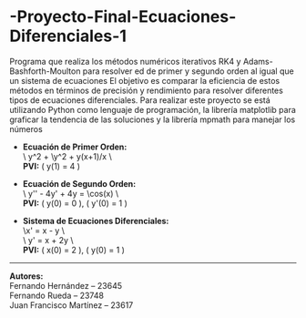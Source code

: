 # -Proyecto-Final-Ecuaciones-Diferenciales-1
Programa que realiza los métodos numéricos iterativos RK4 y Adams-Bashforth-Moulton para resolver ed de primer y segundo orden al igual que un sistema de ecuaciones 
El objetivo es comparar la eficiencia de estos métodos en términos de precisión y rendimiento para resolver diferentes tipos de ecuaciones diferenciales.
Para realizar este proyecto se está utilizando Python como lenguaje de programación, la librería matplotlib para graficar la tendencia de las soluciones y la librería mpmath para manejar los números

- **Ecuación de Primer Orden:**  
  \ y^2 + \y^2 + y(x+1)/x \  
  **PVI:** \( y(1) = 4 \)

- **Ecuación de Segundo Orden:**  
  \ y'' - 4y' + 4y = \cos(x) \  
  **PVI:** \( y(0) = 0 \), ( y'(0) = 1 \)

- **Sistema de Ecuaciones Diferenciales:**  
  \x' = x - y \  
  \ y' = x + 2y \  
  **PVI:** \( x(0) = 2 \), ( y(0) = 1 \)

---

**Autores:**  
Fernando Hernández – 23645  
Fernando Rueda – 23748  
Juan Francisco Martínez – 23617

